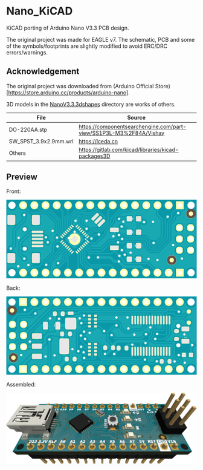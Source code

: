 # Nano_KiCAD

KiCAD porting of Arduino Nano V3.3 PCB design.

The original project was made for EAGLE v7. The schematic, PCB and some of the symbols/footprints are slightly modified to avoid ERC/DRC errors/warnings.

## Acknowledgement

The original project was downloaded from (Arduino Official Store)[https://store.arduino.cc/products/arduino-nano].

3D models in the [NanoV3.3.3dshapes](NanoV3.3.3dshapes) directory are works of others.

| File | Source |
| ---- | ------ |
| DO-220AA.stp | https://componentsearchengine.com/part-view/SS1P3L-M3%2F84A/Vishay |
| SW_SPST_3.9x2.9mm.wrl | https://lceda.cn |
| Others | https://gitlab.com/kicad/libraries/kicad-packages3D |

## Preview

Front:

![Front](Images/board-front.png)

Back:

![Back](Images/board-back.png)

Assembled:

![Assembled](Images/assembled.png)
